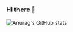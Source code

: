 ### Hi there 👋

![Anurag's GitHub stats](https://github-readme-stats.vercel.app/api?username=XuxuGood&show_icons=true&hide_border=true&theme=radical)


<!--
**XuxuGood/XuxuGood** is a ✨ _special_ ✨ repository because its `README.md` (this file) appears on your GitHub profile.

Here are some ideas to get you started:

- 🔭 I’m currently working on ...
- 🌱 I’m currently learning ...
- 👯 I’m looking to collaborate on ...
- 🤔 I’m looking for help with ...
- 💬 Ask me about ...
- 📫 How to reach me: ...
- 😄 Pronouns: ...
- ⚡ Fun fact: ...
-->
